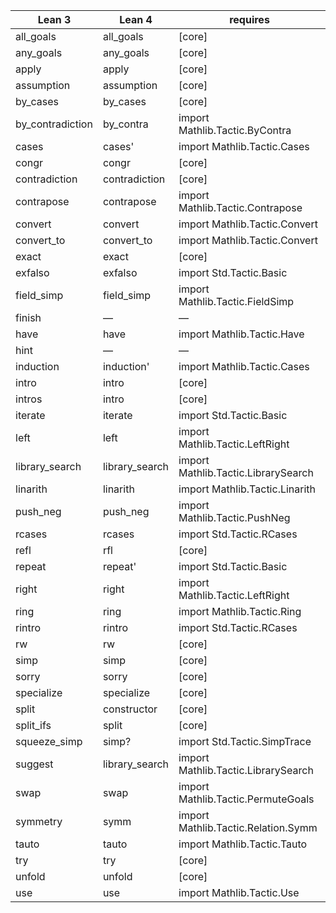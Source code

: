 | Lean 3         | Lean 4         | requires                            |
| -------------- | -------------- | ----------------------------------- |
| all_goals      | all_goals      | [core]                              |
| any_goals      | any_goals      | [core]                              |
| apply          | apply          | [core]                              |
| assumption     | assumption     | [core]                              |
| by_cases       | by_cases       | [core]                              |
| by_contradiction | by_contra    | import Mathlib.Tactic.ByContra      |
| cases          | cases'         | import Mathlib.Tactic.Cases         |
| congr          | congr          | [core]                              |
| contradiction  | contradiction  | [core]                              |
| contrapose     | contrapose     | import Mathlib.Tactic.Contrapose    |
| convert        | convert        | import Mathlib.Tactic.Convert       |
| convert_to     | convert_to     | import Mathlib.Tactic.Convert       |
| exact          | exact          | [core]                              |
| exfalso        | exfalso        | import Std.Tactic.Basic             |
| field_simp     | field_simp     | import Mathlib.Tactic.FieldSimp     |
| finish         | —              | —                                   |
| have           | have           | import Mathlib.Tactic.Have          |
| hint           | —              | —                                   |
| induction      | induction'     | import Mathlib.Tactic.Cases         |
| intro          | intro          | [core]                              |
| intros         | intro          | [core]                              |
| iterate        | iterate        | import Std.Tactic.Basic             |
| left           | left           | import Mathlib.Tactic.LeftRight     |
| library_search | library_search | import Mathlib.Tactic.LibrarySearch |
| linarith       | linarith       | import Mathlib.Tactic.Linarith      |
| push_neg       | push_neg       | import Mathlib.Tactic.PushNeg       |
| rcases         | rcases         | import Std.Tactic.RCases            |
| refl           | rfl            | [core]                              |
| repeat         | repeat'        | import Std.Tactic.Basic             |
| right          | right          | import Mathlib.Tactic.LeftRight     |
| ring           | ring           | import Mathlib.Tactic.Ring          |
| rintro         | rintro         | import Std.Tactic.RCases            |
| rw             | rw             | [core]                              |
| simp           | simp           | [core]                              |
| sorry          | sorry          | [core]                              |
| specialize     | specialize     | [core]                              |
| split          | constructor    | [core]                              |
| split_ifs      | split          | [core]                              |
| squeeze_simp   | simp?          | import Std.Tactic.SimpTrace         |
| suggest        | library_search | import Mathlib.Tactic.LibrarySearch |
| swap           | swap           | import Mathlib.Tactic.PermuteGoals  |
| symmetry       | symm           | import Mathlib.Tactic.Relation.Symm |
| tauto          | tauto          | import Mathlib.Tactic.Tauto         |
| try            | try            | [core]                              |
| unfold         | unfold         | [core]                              |
| use            | use            | import Mathlib.Tactic.Use           |
